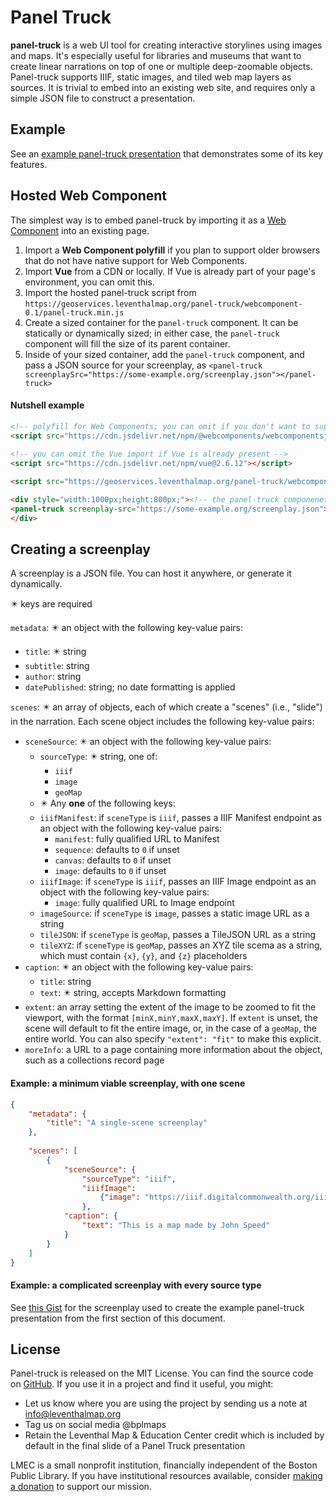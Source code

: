 # Panel Truck

**panel-truck** is a web UI tool for creating interactive storylines using images and maps. It's especially useful for libraries and museums that want to create linear narrations on top of one or multiple deep-zoomable objects. Panel-truck supports IIIF, static images, and tiled web map layers as sources. It is trivial to embed into an existing web site, and requires only a simple JSON file to construct a presentation.

## Example

See an [example panel-truck presentation](https://geoservices.leventhalmap.org/panel-truck/example.html) that demonstrates some of its key features.


## Hosted Web Component

The simplest way is to embed panel-truck by importing it as a [Web Component](https://www.webcomponents.org) into an existing page.

1. Import a **Web Component polyfill** if you plan to support older browsers that do not have native support for Web Components.
2. Import **Vue** from a CDN or locally. If Vue is already part of your page's environment, you can omit this. 
3. Import the hosted panel-truck script from `https://geoservices.leventhalmap.org/panel-truck/webcomponent-0.1/panel-truck.min.js` 
4. Create a sized container for the p`anel-truck` component. It can be statically or dynamically sized; in either case, the `panel-truck` component will fill the size of its parent container.
5. Inside of your sized container, add the `panel-truck` component, and pass a JSON source for your screenplay, as `<panel-truck screenplaySrc="https://some-example.org/screenplay.json"></panel-truck>`


#### Nutshell example

```html
<!-- polyfill for Web Components; you can omit if you don't want to support older browsers -->
<script src="https://cdn.jsdelivr.net/npm/@webcomponents/webcomponentsjs/webcomponents-loader.js"></script>
    
<!-- you can omit the Vue import if Vue is already present -->
<script src="https://cdn.jsdelivr.net/npm/vue@2.6.12"></script>

<script src="https://geoservices.leventhalmap.org/panel-truck/webcomponent-0.1/panel-truck.min.js"></script>

<div style="width:1000px;height:800px;"><!-- the panel-truck componenet will take the size of its parent element -->
<panel-truck screenplay-src="https://some-example.org/screenplay.json"></panel-truck>
</div>

```

## Creating a screenplay

A screenplay is a JSON file. You can host it anywhere, or generate it dynamically.

✴️ keys are required

`metadata`: ✴️ an object with the following key-value pairs:
 * `title`: ✴️ string
 * `subtitle`: string
 * `author`: string
 * `datePublished`: string; no date formatting is applied

`scenes`: ✴️ an array of objects, each of which create a "scenes" (i.e., "slide") in the narration. Each scene object includes the following key-value pairs:
 * `sceneSource`: ✴️ an object with the following key-value pairs:
     * `sourceType`: ✴️ string, one of:
         * `iiif`
         * `image`
         * `geoMap`
     * ✴️ Any **one** of the following keys:
     * `iiifManifest`: if `sceneType` is `iiif`, passes a IIIF Manifest endpoint as an object with the following key-value pairs:
         * `manifest`: fully qualified URL to Manifest
         * `sequence`: defaults to `0` if unset
         * `canvas`: defaults to `0` if unset
         * `image`: defaults to `0` if unset
     * `iiifImage`:  if `sceneType` is `iiif`, passes an IIIF Image endpoint as an object with the following key-value pairs:
        * `image`: fully qualified URL to Image endpoint
     * `imageSource`: if `sceneType` is `image`, passes a static image URL as a string
     * `tileJSON`: if `sceneType` is `geoMap`, passes a TileJSON URL as a string
     * `tileXYZ`: if `sceneType` is `geoMap`, passes an XYZ tile scema as a string, which must contain `{x}`, `{y}`, and `{z}` placeholders
 * `caption`: ✴️ an object with the following key-value pairs:
     * `title`: string
     * `text`: ✴️ string, accepts Markdown formatting
 * `extent`: an array setting the extent of the image to be zoomed to fit the viewport, with the format `[minX,minY,maxX,maxY]`. If `extent` is unset, the scene will default to fit the entire image, or, in the case of a `geoMap`, the entire world. You can also specify `"extent": "fit"` to make this explicit.
 * `moreInfo`: a URL to a page containing more information about the object, such as a collections record page

#### Example: a minimum viable screenplay, with one scene

```json
{
    "metadata": {
        "title": "A single-scene screenplay"
    },
    
    "scenes": [
        {
            "sceneSource": {
                "sourceType": "iiif",
                "iiifImage": 
                    {"image": "https://iiif.digitalcommonwealth.org/iiif/2/commonwealth:x633fb18t" }
                },
            "caption": {
                "text": "This is a map made by John Speed"
            }
        }
    ]
}
```


#### Example: a complicated screenplay with every source type

See [this Gist](https://gist.github.com/garrettdashnelson/73b32f40cccbe30239838dd3bd63988a) for the screenplay used to create the example panel-truck presentation from the first section of this document.


## License

Panel-truck is released on the MIT License. You can find the source code on [GitHub](https://github.com/bplmaps/panel-truck). If you use it in a project and find it useful, you might:

- Let us know where you are using the project by sending us a note at <info@leventhalmap.org>
- Tag us on social media @bplmaps
- Retain the Leventhal Map & Education Center credit which is included by default in the final slide of a Panel Truck presentation

LMEC is a small nonprofit institution, financially independent of the Boston Public Library. If you have institutional resources available, consider [making a donation](https://www.leventhalmap.org/donate/) to support our mission.



